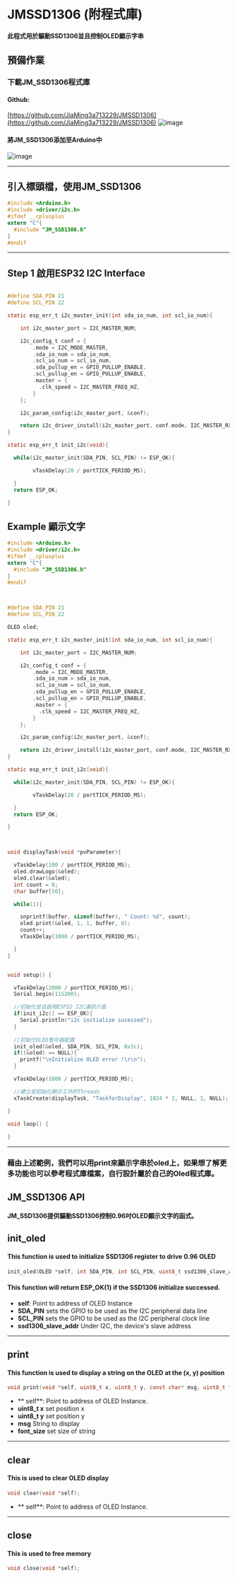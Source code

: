 **JMSSD1306 (附程式庫)**
===
#### 此程式用於驅動SSD1306並且控制OLED顯示字串

## 預備作業
### 下載JM_SSD1306程式庫
#### Github:
[https://github.com/JiaMing3a713229/JMSSD1306](https://github.com/JiaMing3a713229/JMSSD1306)
![image](https://hackmd.io/_uploads/H12WxXU5p.png)

#### 將JM_SSD1306添加至Arduino中
![image](https://hackmd.io/_uploads/Hk1RlmI9p.png)

---
## 引入標頭檔，使用JM_SSD1306
```c
#include <Arduino.h>
#include <driver/i2c.h>
#ifdef __cplusplus
extern "C"{
  #include "JM_SSD1306.h"
}
#endif
```
---

## Step 1 啟用ESP32 I2C Interface
```c

#define SDA_PIN 21
#define SCL_PIN 22

static esp_err_t i2c_master_init(int sda_io_num, int scl_io_num){

    int i2c_master_port = I2C_MASTER_NUM;

    i2c_config_t conf = {
        .mode = I2C_MODE_MASTER,
        .sda_io_num = sda_io_num,
        .scl_io_num = scl_io_num,
        .sda_pullup_en = GPIO_PULLUP_ENABLE,
        .scl_pullup_en = GPIO_PULLUP_ENABLE,
        .master = {
          .clk_speed = I2C_MASTER_FREQ_HZ,
        }
    };

    i2c_param_config(i2c_master_port, &conf);

    return i2c_driver_install(i2c_master_port, conf.mode, I2C_MASTER_RX_BUF_DISABLE, I2C_MASTER_TX_BUF_DISABLE, 0);
}

static esp_err_t init_i2c(void){

  while(i2c_master_init(SDA_PIN, SCL_PIN) != ESP_OK){

        vTaskDelay(20 / portTICK_PERIOD_MS);

  }
  return ESP_OK;

}
```

## Example 顯示文字
```c
#include <Arduino.h>
#include <driver/i2c.h>
#ifdef __cplusplus
extern "C"{
  #include "JM_SSD1306.h"
}
#endif



#define SDA_PIN 21
#define SCL_PIN 22

OLED oled;

static esp_err_t i2c_master_init(int sda_io_num, int scl_io_num){

    int i2c_master_port = I2C_MASTER_NUM;

    i2c_config_t conf = {
        .mode = I2C_MODE_MASTER,
        .sda_io_num = sda_io_num,
        .scl_io_num = scl_io_num,
        .sda_pullup_en = GPIO_PULLUP_ENABLE,
        .scl_pullup_en = GPIO_PULLUP_ENABLE,
        .master = {
          .clk_speed = I2C_MASTER_FREQ_HZ,
        }
    };

    i2c_param_config(i2c_master_port, &conf);

    return i2c_driver_install(i2c_master_port, conf.mode, I2C_MASTER_RX_BUF_DISABLE, I2C_MASTER_TX_BUF_DISABLE, 0);
}

static esp_err_t init_i2c(void){

  while(i2c_master_init(SDA_PIN, SCL_PIN) != ESP_OK){

        vTaskDelay(20 / portTICK_PERIOD_MS);

  }
  return ESP_OK;

}



void displayTask(void *pvParameter){

  vTaskDelay(100 / portTICK_PERIOD_MS);
  oled.drawLogo(&oled);
  oled.clear(&oled);
  int count = 0;
  char buffer[50];

  while(1){

    snprintf(buffer, sizeof(buffer), " Count: %d", count);
    oled.print(&oled, 1, 1, buffer, 0);
    count++;
    vTaskDelay(1000 / portTICK_PERIOD_MS);

  }
}


void setup() {

  vTaskDelay(2000 / portTICK_PERIOD_MS);
  Serial.begin(115200);

  //初始化並且啟用ESP32 I2C通訊介面
  if(init_i2c() == ESP_OK){
    Serial.println("i2c initialize sucessed");
  }
  
  //初始化OLED暫存器配置
  init_oled(&oled, SDA_PIN, SCL_PIN, 0x3c);
  if((&oled) == NULL){
    printf("\nInitialize OLED error !\r\n");
  }

  vTaskDelay(1000 / portTICK_PERIOD_MS);

  //建立並初始化顯示工作的Threads
  xTaskCreate(displayTask, "TaskforDisplay", 1024 * 2, NULL, 1, NULL);

}

void loop() {
  
}


```


---
### 藉由上述範例，我們可以用print來顯示字串於oled上，如果想了解更多功能也可以參考程式庫檔案，自行設計屬於自己的Oled程式庫。

## **JM_SSD1306 API**
#### JM_SSD1306提供驅動SSD1306控制0.96吋OLED顯示文字的函式。

## init_oled
#### This function is used to initialize SSD1306 register to drive 0.96 OLED

```c
init_oled(OLED *self, int SDA_PIN, int SCL_PIN, uint8_t ssd1306_slave_addr);
```
#### This function will return ESP_OK(1) if the SSD1306 initialize successed.
* **self**: Point to address of OLED Instance
* **SDA_PIN** sets the GPIO to be used as the I2C peripheral data line
* **SCL_PIN** sets the GPIO to be used as the I2C peripheral clock line
* **ssd1306_slave_addr** Under I2C, the device's slave address

---

## **print**
#### This function is used to display a string on the OLED at the (x, y) position

```c
void print(void *self, uint8_t x, uint8_t y, const char* msg, uint8_t font_size);
```

* ** self**: Point to address of OLED Instance.
* **uint8_t x** set position x
* **uint8_t y** set position y
* **msg** String to display
* **font_size** set size of string
---
## **clear**
#### This is used to clear OLED display
```c
void clear(void *self);
```
* ** self**: Point to address of OLED Instance.

---

## **close**
#### This is used to free memory
```c
void close(void *self);
```
